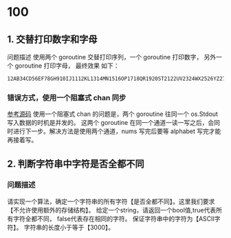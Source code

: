 # 100

## 1. 交替打印数字和字⺟

问题描述
使⽤两个 goroutine 交替打印序列，⼀个 goroutine 打印数字， 另外⼀个 goroutine 打印字⺟， 最终效果
如下：

```bash
12AB34CD56EF78GH910IJ1112KL1314MN1516OP1718QR1920ST2122UV2324WX2526YZ2728
```

### 错误方式，使用一个阻塞式 chan 同步

[参考源码](./main.go)
使用一个阻塞式 chan 的问题是，两个 goroutine 往同一个 os.Stdout 写入数据的时机是并发的。
这两个 goroutine 在同一个通道一读一写之后，会同时进行下一步。解决方法是使用两个通道，nums 写完后要等 alphabet 写完才能再接着写。

## 2. 判断字符串中字符是否全都不同

### 问题描述

   请实现⼀个算法，确定⼀个字符串的所有字符【是否全都不同】。这⾥我们要求【不允许使⽤额外的存储结构】。 
   给定⼀个string，请返回⼀个bool值,true代表所有字符全都不同， false代表存在相同的字符。 保证字符串中的字符为【ASCII字符】。
   字符串的⻓度⼩于等于【3000】。